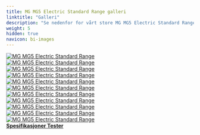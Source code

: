 ```yaml
---
title: MG MG5 Electric Standard Range galleri
linktitle: "Galleri"
description: "Se nedenfor for vårt store MG MG5 Electric Standard Range bildegalleri. Klikk på bildene for høyoppløselige versjoner."
weight: 5
hidden: true
navicon: bi-images
---
```

<!-- markdownlint-disable MD033 -->
<div class="row" id ="my-gallery">
	<div class="pswp-grid-item col-6 col-md-4">
		<a href="https://media.evkx.net/multimedia/models/mg/mg5/mg5_electric_standard_range/charging_1.jpg"
data-pswp-src="https://media.evkx.net/multimedia/models/mg/mg5/mg5_electric_standard_range/charging_1.jpg"
data-pswp-width="3000"
data-pswp-height="2001" 
target="_blank">
			<img src="https://media.evkx.net/multimedia/models/mg/mg5/mg5_electric_standard_range/charging_1_xst.jpg" alt="MG MG5 Electric Standard Range" class="img-fluid " />
		</a>
	</div>
	<div class="pswp-grid-item col-6 col-md-4">
		<a href="https://media.evkx.net/multimedia/models/mg/mg5/mg5_electric_standard_range/charging_2.jpg"
data-pswp-src="https://media.evkx.net/multimedia/models/mg/mg5/mg5_electric_standard_range/charging_2.jpg"
data-pswp-width="2560"
data-pswp-height="1707" 
target="_blank">
			<img src="https://media.evkx.net/multimedia/models/mg/mg5/mg5_electric_standard_range/charging_2_xst.jpg" alt="MG MG5 Electric Standard Range" class="img-fluid " />
		</a>
	</div>
	<div class="pswp-grid-item col-6 col-md-4">
		<a href="https://media.evkx.net/multimedia/models/mg/mg5/mg5_electric_standard_range/exterior_1.jpg"
data-pswp-src="https://media.evkx.net/multimedia/models/mg/mg5/mg5_electric_standard_range/exterior_1.jpg"
data-pswp-width="2560"
data-pswp-height="1707" 
target="_blank">
			<img src="https://media.evkx.net/multimedia/models/mg/mg5/mg5_electric_standard_range/exterior_1_xst.jpg" alt="MG MG5 Electric Standard Range" class="img-fluid " />
		</a>
	</div>
	<div class="pswp-grid-item col-6 col-md-4">
		<a href="https://media.evkx.net/multimedia/models/mg/mg5/mg5_electric_standard_range/frontseats_1.jpg"
data-pswp-src="https://media.evkx.net/multimedia/models/mg/mg5/mg5_electric_standard_range/frontseats_1.jpg"
data-pswp-width="3000"
data-pswp-height="2005" 
target="_blank">
			<img src="https://media.evkx.net/multimedia/models/mg/mg5/mg5_electric_standard_range/frontseats_1_xst.jpg" alt="MG MG5 Electric Standard Range" class="img-fluid " />
		</a>
	</div>
	<div class="pswp-grid-item col-6 col-md-4">
		<a href="https://media.evkx.net/multimedia/models/mg/mg5/mg5_electric_standard_range/interior_1.jpg"
data-pswp-src="https://media.evkx.net/multimedia/models/mg/mg5/mg5_electric_standard_range/interior_1.jpg"
data-pswp-width="3000"
data-pswp-height="2002" 
target="_blank">
			<img src="https://media.evkx.net/multimedia/models/mg/mg5/mg5_electric_standard_range/interior_1_xst.jpg" alt="MG MG5 Electric Standard Range" class="img-fluid " />
		</a>
	</div>
	<div class="pswp-grid-item col-6 col-md-4">
		<a href="https://media.evkx.net/multimedia/models/mg/mg5/mg5_electric_standard_range/interior_2.jpg"
data-pswp-src="https://media.evkx.net/multimedia/models/mg/mg5/mg5_electric_standard_range/interior_2.jpg"
data-pswp-width="3000"
data-pswp-height="1999" 
target="_blank">
			<img src="https://media.evkx.net/multimedia/models/mg/mg5/mg5_electric_standard_range/interior_2_xst.jpg" alt="MG MG5 Electric Standard Range" class="img-fluid " />
		</a>
	</div>
	<div class="pswp-grid-item col-6 col-md-4">
		<a href="https://media.evkx.net/multimedia/models/mg/mg5/mg5_electric_standard_range/main_1.jpg"
data-pswp-src="https://media.evkx.net/multimedia/models/mg/mg5/mg5_electric_standard_range/main_1.jpg"
data-pswp-width="2560"
data-pswp-height="1639" 
target="_blank">
			<img src="https://media.evkx.net/multimedia/models/mg/mg5/mg5_electric_standard_range/main_1_xst.jpg" alt="MG MG5 Electric Standard Range" class="img-fluid " />
		</a>
	</div>
	<div class="pswp-grid-item col-6 col-md-4">
		<a href="https://media.evkx.net/multimedia/models/mg/mg5/mg5_electric_standard_range/screens_1.jpg"
data-pswp-src="https://media.evkx.net/multimedia/models/mg/mg5/mg5_electric_standard_range/screens_1.jpg"
data-pswp-width="3000"
data-pswp-height="2002" 
target="_blank">
			<img src="https://media.evkx.net/multimedia/models/mg/mg5/mg5_electric_standard_range/screens_1_xst.jpg" alt="MG MG5 Electric Standard Range" class="img-fluid " />
		</a>
	</div>
	<div class="pswp-grid-item col-6 col-md-4">
		<a href="https://media.evkx.net/multimedia/models/mg/mg5/mg5_electric_standard_range/screens_2.jpg"
data-pswp-src="https://media.evkx.net/multimedia/models/mg/mg5/mg5_electric_standard_range/screens_2.jpg"
data-pswp-width="2560"
data-pswp-height="1736" 
target="_blank">
			<img src="https://media.evkx.net/multimedia/models/mg/mg5/mg5_electric_standard_range/screens_2_xst.jpg" alt="MG MG5 Electric Standard Range" class="img-fluid " />
		</a>
	</div>
	<div class="pswp-grid-item col-6 col-md-4">
		<a href="https://media.evkx.net/multimedia/models/mg/mg5/mg5_electric_standard_range/secondrowseats_1.jpg"
data-pswp-src="https://media.evkx.net/multimedia/models/mg/mg5/mg5_electric_standard_range/secondrowseats_1.jpg"
data-pswp-width="3000"
data-pswp-height="2004" 
target="_blank">
			<img src="https://media.evkx.net/multimedia/models/mg/mg5/mg5_electric_standard_range/secondrowseats_1_xst.jpg" alt="MG MG5 Electric Standard Range" class="img-fluid " />
		</a>
	</div>
	<div class="pswp-grid-item col-6 col-md-4">
		<a href="https://media.evkx.net/multimedia/models/mg/mg5/mg5_electric_standard_range/trunk_1.jpg"
data-pswp-src="https://media.evkx.net/multimedia/models/mg/mg5/mg5_electric_standard_range/trunk_1.jpg"
data-pswp-width="3000"
data-pswp-height="1996" 
target="_blank">
			<img src="https://media.evkx.net/multimedia/models/mg/mg5/mg5_electric_standard_range/trunk_1_xst.jpg" alt="MG MG5 Electric Standard Range" class="img-fluid " />
		</a>
	</div>
</div>
<script type="module">
  import PhotoSwipeLightbox from '/js/photoswipe-lightbox.esm.js';
    const lightbox = new PhotoSwipeLightbox({
       gallery: '#my-gallery',
        children: 'a',
        pswpModule: () => import('/js/photoswipe.esm.js')
    });
lightbox.init();
</script>
<div class="mt-3 mb-3">
<a href="../specifications/" class="text-decoration-none text-black">
<strong><i class="bi-arrow-left"></i> Spesifikasjoner </strong>
</a>
<a href="../reviews/" class="text-decoration-none text-black float-end">
<strong>Tester <i class="bi-arrow-right"></i></strong>
</a>
</div>
